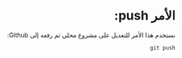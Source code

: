 <div dir="rtl">

# الأمر push:
نستخدم هذا الأمر للتعديل على مشروع محلي ثم رفعه إلى Github:

`git push`

</div>
